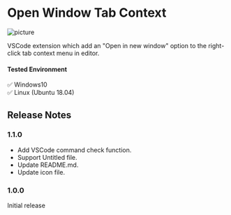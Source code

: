 # Open Window Tab Context

![picture](https://github.com/takkaO/VSCode-OpenWindowTabContext/blob/images/example.gif?raw=true)

VSCode extension which add an "Open in new window" option to the right-click tab context menu in editor.

#### Tested Environment
✅ Windows10  
✅ Linux (Ubuntu 18.04)  

## Release Notes
### 1.1.0

- Add VSCode command check function.
- Support Untitled file.
- Update README.md.
- Update icon file.

### 1.0.0

Initial release
